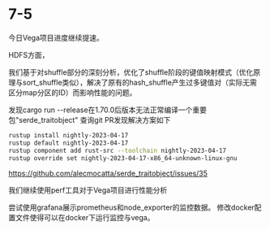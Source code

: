 # 7-5

今日Vega项目进度继续提速。

HDFS方面，

我们基于对shuffle部分的深刻分析，优化了shuffle阶段的键值映射模式（优化原理与sort_shuffle类似），解决了原有的hash_shuffle产生过多键值对（实际无需区分map分区的ID）而影响性能的问题。

发现cargo run --release在1.70.0后版本无法正常编译一个重要包"serde_traitobject"
查询git PR发现解决方案如下
```sh
rustup install nightly-2023-04-17
rustup default nightly-2023-04-17
rustup component add rust-src --toolchain nightly-2023-04-17
rustup override set nightly-2023-04-17-x86_64-unknown-linux-gnu
```
https://github.com/alecmocatta/serde_traitobject/issues/35


我们继续使用perf工具对于Vega项目进行性能分析

尝试使用grafana展示prometheus和node_exporter的监控数据。
修改docker配置文件使得可以在docker下运行监控与vega。